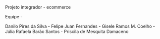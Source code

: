 Projeto integrador - ecommerce

Equipe -

Danilo Pires da Silva -
Felipe Juan Fernandes -
Gisele Ramos M. Coelho -
Júlia Rafaela Barão Santos -
Priscila de Mesquita Damaceno
